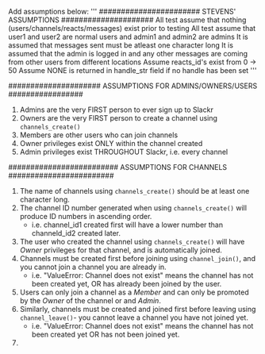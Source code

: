 Add assumptions below:
'''
####################### STEVENS' ASSUMPTIONS #####################
All test assume that nothing (users/channels/reacts/messages) exist prior to testing
All test assume that user1 and user2 are normal users and admin1 and admin2 are admins
It is assumed that messages sent must be atleast one character long
It is assumed that the admin is logged in and any other messages are coming from
other users from different locations
Assume reacts_id's exist from 0 -> 50
Assume NONE is returned in handle_str field if no handle has been set
'''


#####################   ASSUMPTIONS FOR ADMINS/OWNERS/USERS   #################
1) Admins are the very FIRST person to ever sign up to Slackr
2) Owners are the very FIRST person to create a channel using `channels_create()`
3) Members are other users who can join channels
4) Owner privileges exist ONLY within the channel created
5) Admin privileges exist THROUGHOUT Slackr, i.e. every channel



#########################  ASSUMPTIONS FOR CHANNELS   ########################
1) The name of channels using `channels_create()` should be at least one character long.
2) The channel ID number generated when using `channels_create()` will produce ID numbers in ascending order.
    - i.e. channel_id1 created first will have a lower number than channeld_id2 created later.
3) The user who created the channel using `channels_create()` will have *Owner* privileges for that channel, and is automatically joined.
4) Channels must be created first before joining using `channel_join()`, and you cannot join a channel you are already in.
    - i.e. "ValueError: Channel does not exist" means the channel has not been created yet, OR has already been joined by the user.
5) Users can only join a channel as a *Member* and can only be promoted by the *Owner* of the channel or and *Admin*.
6) Similarly, channels must be created and joined first before leaving using `channel_leave()`- you cannot leave a channel you have not joined yet.
    - i.e. "ValueError: Channel does not exist" means the channel has not been created yet OR has not been joined yet.
7)

